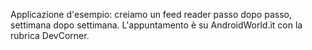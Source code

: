 Applicazione d'esempio: creiamo un feed reader passo dopo passo, settimana dopo settimana. L'appuntamento è su AndroidWorld.it con la rubrica DevCorner.

